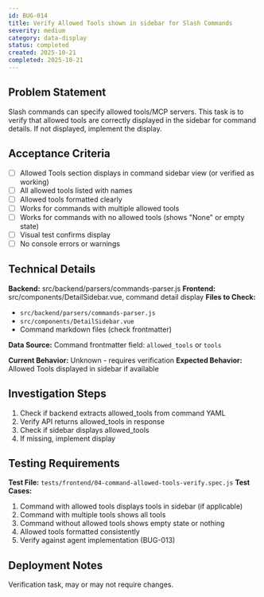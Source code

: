 ```yaml
---
id: BUG-014
title: Verify Allowed Tools shown in sidebar for Slash Commands
severity: medium
category: data-display
status: completed
created: 2025-10-21
completed: 2025-10-21
---
```


## Problem Statement
Slash commands can specify allowed tools/MCP servers. This task is to verify that allowed tools are correctly displayed in the sidebar for command details. If not displayed, implement the display.

## Acceptance Criteria
- [ ] Allowed Tools section displays in command sidebar view (or verified as working)
- [ ] All allowed tools listed with names
- [ ] Allowed tools formatted clearly
- [ ] Works for commands with multiple allowed tools
- [ ] Works for commands with no allowed tools (shows "None" or empty state)
- [ ] Visual test confirms display
- [ ] No console errors or warnings

## Technical Details
**Backend:** src/backend/parsers/commands-parser.js
**Frontend:** src/components/DetailSidebar.vue, command detail display
**Files to Check:**
- `src/backend/parsers/commands-parser.js`
- `src/components/DetailSidebar.vue`
- Command markdown files (check frontmatter)

**Data Source:** Command frontmatter field: `allowed_tools` or `tools`

**Current Behavior:** Unknown - requires verification
**Expected Behavior:** Allowed Tools displayed in sidebar if available

## Investigation Steps
1. Check if backend extracts allowed_tools from command YAML
2. Verify API returns allowed_tools in response
3. Check if sidebar displays allowed_tools
4. If missing, implement display

## Testing Requirements
**Test File:** `tests/frontend/04-command-allowed-tools-verify.spec.js`
**Test Cases:**
1. Command with allowed tools displays tools in sidebar (if applicable)
2. Command with multiple tools shows all tools
3. Command without allowed tools shows empty state or nothing
4. Allowed tools formatted consistently
5. Verify against agent implementation (BUG-013)

## Deployment Notes
Verification task, may or may not require changes.
